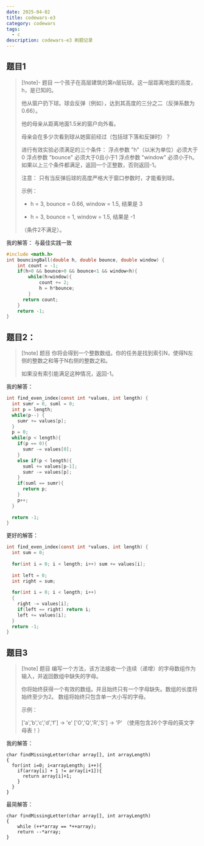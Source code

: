 ```yaml
---
date: 2025-04-02
title: codewars-e3
category: codewars
tags:
  - c
description: codewars-e3 刷题记录
---
```

## 题目1
> [!note]- 题目
> 一个孩子在高层建筑的第n层玩球。这一层距离地面的高度，h，是已知的。
> 
> 他从窗户扔下球。球会反弹（例如），达到其高度的三分之二（反弹系数为0.66）。
> 
> 他的母亲从距离地面1.5米的窗户向外看。
> 
> 母亲会在多少次看到球从她窗前经过（包括球下落和反弹时）？
> 
> 进行有效实验必须满足的三个条件：
> 浮点参数 "h"（以米为单位）必须大于0
> 浮点参数 "bounce" 必须大于0且小于1
> 浮点参数 "window" 必须小于h。
> 如果以上三个条件都满足，返回一个正整数，否则返回-1。
> 
> 注意：
> 只有当反弹后球的高度严格大于窗口参数时，才能看到球。
> 
> 示例：
> - h = 3, bounce = 0.66, window = 1.5, 结果是 3
> 
> - h = 3, bounce = 1, window = 1.5, 结果是 -1 
> 
> （条件2不满足）。
> 

我的解答：
与最佳实践一致
```c
#include <math.h>
int bouncingBall(double h, double bounce, double window) {
    int count = -1;
    if(h>0 && bounce>0 && bounce<1 && window<h){
        while(h>window){
            count += 2;
            h = h*bounce;
        }
      return count;
    }
    return -1;
}
```



## 题目2：
> [!note] 题目
> 你将会得到一个整数数组。你的任务是找到索引N，使得N左侧的整数之和等于N右侧的整数之和。
> 
> 如果没有索引能满足这种情况，返回-1。

我的解答：
```c
int find_even_index(const int *values, int length) {
  int sumr = 0, suml = 0;
  int p = length;
  while(p--) {
    sumr += values[p];
  }
  p = 0;
  while(p < length){
    if(p == 0){
      sumr -= values[0];
    }
    else if(p < length){
      suml += values[p-1];
      sumr -= values[p];
    }
    if(suml == sumr){
      return p;
    }
    p++;
  }
  
  return -1;
}
```

更好的解答：
```c
int find_even_index(const int *values, int length) {
  int sum = 0;
  
  for(int i = 0; i < length; i++) sum += values[i];
  
  int left = 0;
  int right = sum;
  
  for(int i = 0; i < length; i++)
  {
    right -= values[i];
    if(left == right) return i;
    left += values[i];
  }
  return -1;
}
```


## 题目3
> [!note] 题目
> 编写一个方法，该方法接收一个连续（递增）的字母数组作为输入，并返回数组中缺失的字母。
> 
> 你将始终获得一个有效的数组。并且始终只有一个字母缺失。数组的长度将始终至少为2。
> 数组将始终只包含单一大小写的字母。
> 
> 示例：
> 
> ['a','b','c','d','f'] -> 'e'
> ['O','Q','R','S'] -> 'P'
> （使用包含26个字母的英文字母表！）


我的解答：
```
char findMissingLetter(char array[], int arrayLength)
{
  for(int i=0; i<arrayLength; i++){
    if(array[i] + 1 != array[i+1]){
      return array[i]+1;
    }
  }
}
```

最简解答：
```
char findMissingLetter(char array[], int arrayLength)
{
    while (++*array == *++array);
    return --*array;
}
```